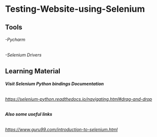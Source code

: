 # Testing-Website-using-Selenium
## Tools
###### -Pycharm
###### -Selenium Drivers
## Learning Material
###### **Visit Selenium Python bindings Documentation**
###### https://selenium-python.readthedocs.io/navigating.html#drag-and-drop
###### **Also some useful links**
###### https://www.guru99.com/introduction-to-selenium.html
